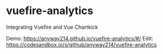 # vuefire-analytics
Integrating Vuefire and Vue Chartkick

Demo: https://anyway214.github.io/vuefire-analytics/#/
Edit: https://codesandbox.io/s/github/anyway214/vuefire-analytics
